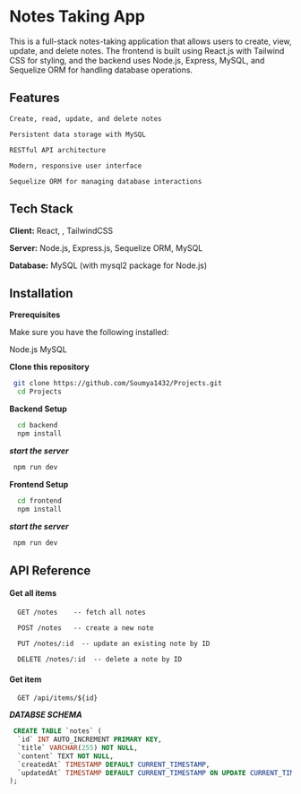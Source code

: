 
# Notes Taking App

This is a full-stack notes-taking application that allows users to create, view, update, and delete notes. The frontend is built using React.js with Tailwind CSS for styling, and the backend uses Node.js, Express, MySQL, and Sequelize ORM for handling database operations.

## Features

`Create, read, update, and delete notes`

`Persistent data storage with MySQL`

`RESTful API architecture`

`Modern, responsive user interface`

`Sequelize ORM for managing database interactions`


## Tech Stack

**Client:** React, , TailwindCSS

**Server:** Node.js, Express.js, Sequelize ORM, MySQL

**Database:** MySQL (with mysql2 package for Node.js)



## Installation

**Prerequisites**

Make sure you have the following installed:

Node.js
MySQL

**Clone this repository**


```bash
 git clone https://github.com/Soumya1432/Projects.git
  cd Projects
```
    
**Backend Setup**
```bash
  cd backend
  npm install
```
***start the server***
```bash
 npm run dev
 ```
**Frontend Setup**
```bash
  cd frontend
  npm install
```
***start the server***
```bash
 npm run dev
```

## API Reference

#### Get all items

```http
  GET /notes    -- fetch all notes
```
```http
  POST /notes   -- create a new note
```
```http
  PUT /notes/:id  -- update an existing note by ID
```
```http
  DELETE /notes/:id  -- delete a note by ID
```


#### Get item

```http
  GET /api/items/${id}
```

***DATABSE SCHEMA***

```sql
 CREATE TABLE `notes` (
  `id` INT AUTO_INCREMENT PRIMARY KEY,
  `title` VARCHAR(255) NOT NULL,
  `content` TEXT NOT NULL,
  `createdAt` TIMESTAMP DEFAULT CURRENT_TIMESTAMP,
  `updatedAt` TIMESTAMP DEFAULT CURRENT_TIMESTAMP ON UPDATE CURRENT_TIMESTAMP
);
```


